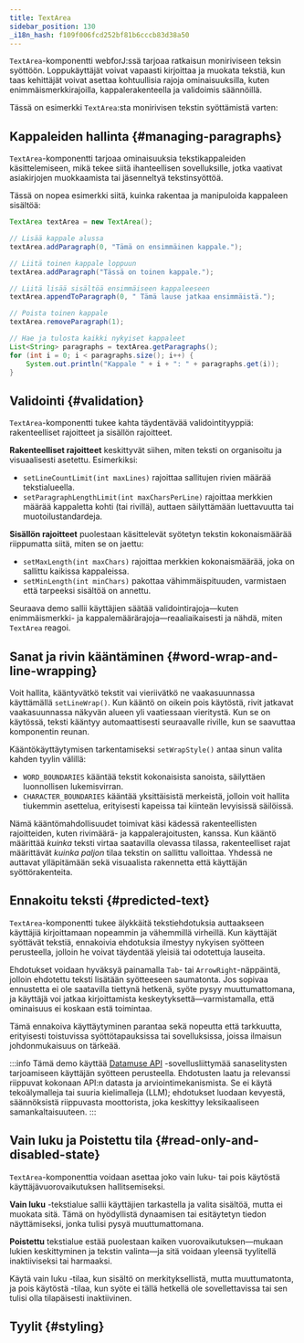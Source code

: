 ```yaml
---
title: TextArea
sidebar_position: 130
_i18n_hash: f109f006fcd252bf81b6cccb83d38a50
---
```

<DocChip chip="shadow" />
<DocChip chip="name" label="dwc-textarea" />
<DocChip chip='since' label='24.10' />
<JavadocLink type="foundation" location="com/webforj/component/field/TextArea" top='true'/>

`TextArea`-komponentti webforJ:ssä tarjoaa ratkaisun moniriviseen teksin syöttöön. Loppukäyttäjät voivat vapaasti kirjoittaa ja muokata tekstiä, kun taas kehittäjät voivat asettaa kohtuullisia rajoja ominaisuuksilla, kuten enimmäismerkkirajoilla, kappalerakenteella ja validoimis säännöillä.

Tässä on esimerkki `TextArea`:sta monirivisen tekstin syöttämistä varten:

<ComponentDemo 
path='/webforj/textarea?' 
javaE='https://raw.githubusercontent.com/webforj/webforj-documentation/refs/heads/main/src/main/java/com/webforj/samples/views/textarea/TextAreaView.java'
height = '300px'
/>

## Kappaleiden hallinta {#managing-paragraphs}

`TextArea`-komponentti tarjoaa ominaisuuksia tekstikappaleiden käsittelemiseen, mikä tekee siitä ihanteellisen sovelluksille, jotka vaativat asiakirjojen muokkaamista tai jäsenneltyä tekstinsyöttöä.

Tässä on nopea esimerkki siitä, kuinka rakentaa ja manipuloida kappaleen sisältöä:

```java
TextArea textArea = new TextArea();

// Lisää kappale alussa
textArea.addParagraph(0, "Tämä on ensimmäinen kappale.");

// Liitä toinen kappale loppuun
textArea.addParagraph("Tässä on toinen kappale.");

// Liitä lisää sisältöä ensimmäiseen kappaleeseen
textArea.appendToParagraph(0, " Tämä lause jatkaa ensimmäistä.");

// Poista toinen kappale
textArea.removeParagraph(1);

// Hae ja tulosta kaikki nykyiset kappaleet
List<String> paragraphs = textArea.getParagraphs();
for (int i = 0; i < paragraphs.size(); i++) {
    System.out.println("Kappale " + i + ": " + paragraphs.get(i));
}
```

## Validointi {#validation}

`TextArea`-komponentti tukee kahta täydentävää validointityyppiä: rakenteelliset rajoitteet ja sisällön rajoitteet.

**Rakenteelliset rajoitteet** keskittyvät siihen, miten teksti on organisoitu ja visuaalisesti asetettu. Esimerkiksi:
- `setLineCountLimit(int maxLines)` rajoittaa sallitujen rivien määrää tekstialueella.
- `setParagraphLengthLimit(int maxCharsPerLine)` rajoittaa merkkien määrää kappaletta kohti (tai rivillä), auttaen säilyttämään luettavuutta tai muotoilustandardeja.

**Sisällön rajoitteet** puolestaan käsittelevät syötetyn tekstin kokonaismäärää riippumatta siitä, miten se on jaettu:
- `setMaxLength(int maxChars)` rajoittaa merkkien kokonaismäärää, joka on sallittu kaikissa kappaleissa.
- `setMinLength(int minChars)` pakottaa vähimmäispituuden, varmistaen että tarpeeksi sisältöä on annettu.

Seuraava demo sallii käyttäjien säätää validointirajoja—kuten enimmäismerkki- ja kappalemäärärajoja—reaaliaikaisesti ja nähdä, miten `TextArea` reagoi.

<ComponentDemo 
path='/webforj/textareavalidation?' 
javaE='https://raw.githubusercontent.com/webforj/webforj-documentation/refs/heads/main/src/main/java/com/webforj/samples/views/textarea/TextAreaValidationView.java'
height = '550px'
/>

## Sanat ja rivin kääntäminen {#word-wrap-and-line-wrapping}

Voit hallita, kääntyvätkö tekstit vai vieriivätkö ne vaakasuunnassa käyttämällä `setLineWrap()`. Kun kääntö on oikein pois käytöstä, rivit jatkavat vaakasuunnassa näkyvän alueen yli vaatiessaan vieritystä. Kun se on käytössä, teksti kääntyy automaattisesti seuraavalle riville, kun se saavuttaa komponentin reunan.

Kääntökäyttäytymisen tarkentamiseksi `setWrapStyle()` antaa sinun valita kahden tyylin välillä:
- `WORD_BOUNDARIES` kääntää tekstit kokonaisista sanoista, säilyttäen luonnollisen lukemisvirran.
- `CHARACTER_BOUNDARIES` kääntää yksittäisistä merkeistä, jolloin voit hallita tiukemmin asettelua, erityisesti kapeissa tai kiinteän levyisissä säilöissä.

Nämä kääntömahdollisuudet toimivat käsi kädessä rakenteellisten rajoitteiden, kuten rivimäärä- ja kappalerajoitusten, kanssa. Kun kääntö määrittää *kuinka* teksti virtaa saatavilla olevassa tilassa, rakenteelliset rajat määrittävät *kuinka paljon* tilaa tekstin on sallittu valloittaa. Yhdessä ne auttavat ylläpitämään sekä visuaalista rakennetta että käyttäjän syöttörakenteita.

<ComponentDemo 
path='/webforj/textareawrap?' 
javaE='https://raw.githubusercontent.com/webforj/webforj-documentation/refs/heads/main/src/main/java/com/webforj/samples/views/textarea/TextAreaWrapView.java'
height = '400px'
/>

## Ennakoitu teksti {#predicted-text}

`TextArea`-komponentti tukee älykkäitä tekstiehdotuksia auttaakseen käyttäjiä kirjoittamaan nopeammin ja vähemmillä virheillä. Kun käyttäjät syöttävät tekstiä, ennakoivia ehdotuksia ilmestyy nykyisen syötteen perusteella, jolloin he voivat täydentää yleisiä tai odotettuja lauseita.

Ehdotukset voidaan hyväksyä painamalla `Tab`- tai `ArrowRight`-näppäintä, jolloin ehdotettu teksti lisätään syötteeseen saumatonta. Jos sopivaa ennustetta ei ole saatavilla tiettynä hetkenä, syöte pysyy muuttumattomana, ja käyttäjä voi jatkaa kirjoittamista keskeytyksettä—varmistamalla, että ominaisuus ei koskaan estä toimintaa.

Tämä ennakoiva käyttäytyminen parantaa sekä nopeutta että tarkkuutta, erityisesti toistuvissa syöttötapauksissa tai sovelluksissa, joissa ilmaisun johdonmukaisuus on tärkeää.

<ComponentDemo 
path='/webforj/textareapredictedtext?' 
javaE='https://raw.githubusercontent.com/webforj/webforj-documentation/refs/heads/main/src/main/java/com/webforj/samples/views/textarea/TextAreaPredictedTextView.java'
height = '400px'
/>

:::info
Tämä demo käyttää [Datamuse API](https://datamuse.com/) -sovellusliittymää sanaselitysten tarjoamiseen käyttäjän syötteen perusteella. Ehdotusten laatu ja relevanssi riippuvat kokonaan API:n datasta ja arviointimekanismista. Se ei käytä tekoälymalleja tai suuria kielimalleja (LLM); ehdotukset luodaan kevyestä, säännöksistä riippuvasta moottorista, joka keskittyy leksikaaliseen samankaltaisuuteen.
:::

## Vain luku ja Poistettu tila {#read-only-and-disabled-state}

`TextArea`-komponenttia voidaan asettaa joko vain luku- tai pois käytöstä käyttäjävuorovaikutuksen hallitsemiseksi.

**Vain luku** -tekstialue sallii käyttäjien tarkastella ja valita sisältöä, mutta ei muokata sitä. Tämä on hyödyllistä dynaamisen tai esitäytetyn tiedon näyttämiseksi, jonka tulisi pysyä muuttumattomana.

**Poistettu** tekstialue estää puolestaan kaiken vuorovaikutuksen—mukaan lukien keskittyminen ja tekstin valinta—ja sitä voidaan yleensä tyylitellä inaktiiviseksi tai harmaaksi.

Käytä vain luku -tilaa, kun sisältö on merkityksellistä, mutta muuttumatonta, ja pois käytöstä -tilaa, kun syöte ei tällä hetkellä ole sovellettavissa tai sen tulisi olla tilapäisesti inaktiivinen.

<ComponentDemo 
path='/webforj/textareastates?' 
javaE='https://raw.githubusercontent.com/webforj/webforj-documentation/refs/heads/main/src/main/java/com/webforj/samples/views/textarea/TextAreaStatesView.java'
height = '300px'
/>

## Tyylit {#styling}

<TableBuilder name="TextArea" />
